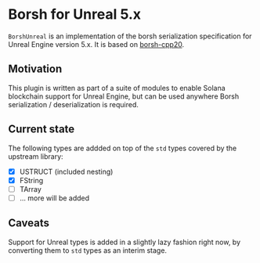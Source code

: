 # Borsh for Unreal 5.x

`BorshUnreal` is an implementation of the borsh serialization specification for Unreal Engine version 5.x. It is based on [borsh-cpp20](https://github.com/etodanik/borsh-cpp20).

## Motivation

This plugin is written as part of a suite of modules to enable Solana blockchain support for Unreal Engine, but can be used anywhere Borsh serialization / deserialization is required. 

## Current state

The following types are addded on top of the `std` types covered by the upstream library:

- [x] USTRUCT (included nesting)
- [x] FString
- [ ] TArray
- [ ] ... more will be added

## Caveats
Support for Unreal types is added in a slightly lazy fashion right now, by converting them to `std` types as an interim stage.
